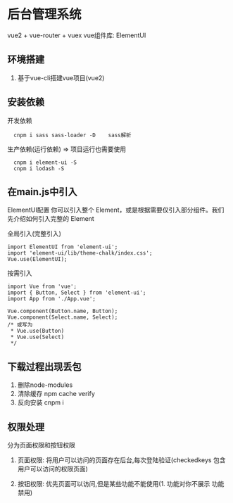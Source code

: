 

# 后台管理系统
vue2 + vue-router + vuex
vue组件库: ElementUI

## 环境搭建
1. 基于vue-cli搭建vue项目(vue2)

## 安装依赖
开发依赖
```
  cnpm i sass sass-loader -D    sass解析
```

生产依赖(运行依赖) => 项目运行也需要使用
```
  cnpm i element-ui -S
  cnpm i lodash -S
```

## 在main.js中引入
ElementUI配置
你可以引入整个 Element，或是根据需要仅引入部分组件。我们先介绍如何引入完整的 Element

全局引入(完整引入)
```
import ElementUI from 'element-ui';
import 'element-ui/lib/theme-chalk/index.css';
Vue.use(ElementUI);
```

按需引入
```
import Vue from 'vue';
import { Button, Select } from 'element-ui';
import App from './App.vue';

Vue.component(Button.name, Button);
Vue.component(Select.name, Select);
/* 或写为
 * Vue.use(Button)
 * Vue.use(Select)
 */
```

## 下载过程出现丢包
1. 删除node-modules
2. 清除缓存 npm cache verify
3. 反向安装 cnpm i

## 权限处理
分为页面权限和按钮权限
1. 页面权限: 将用户可以访问的页面存在后台,每次登陆验证(checkedkeys 包含用户可以访问的权限页面)

2. 按钮权限: 优先页面可以访问,但是某些功能不能使用(1. 功能对你不展示 功能禁用)